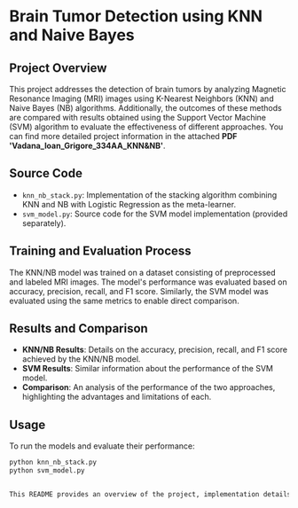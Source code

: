 # Brain Tumor Detection using KNN and Naive Bayes

## Project Overview

This project addresses the detection of brain tumors by analyzing Magnetic Resonance Imaging (MRI) images using K-Nearest Neighbors (KNN) and Naive Bayes (NB) algorithms. Additionally, the outcomes of these methods are compared with results obtained using the Support Vector Machine (SVM) algorithm to evaluate the effectiveness of different approaches. 
You can find more detailed project information in the attached **PDF 'Vadana_Ioan_Grigore_334AA_KNN&NB'**.

## Source Code

- `knn_nb_stack.py`: Implementation of the stacking algorithm combining KNN and NB with Logistic Regression as the meta-learner.
- `svm_model.py`: Source code for the SVM model implementation (provided separately).

## Training and Evaluation Process

The KNN/NB model was trained on a dataset consisting of preprocessed and labeled MRI images. The model's performance was evaluated based on accuracy, precision, recall, and F1 score. Similarly, the SVM model was evaluated using the same metrics to enable direct comparison.

## Results and Comparison

- **KNN/NB Results**: Details on the accuracy, precision, recall, and F1 score achieved by the KNN/NB model.
- **SVM Results**: Similar information about the performance of the SVM model.
- **Comparison**: An analysis of the performance of the two approaches, highlighting the advantages and limitations of each.

## Usage

To run the models and evaluate their performance:

```bash
python knn_nb_stack.py
python svm_model.py


This README provides an overview of the project, implementation details, as well as a structure for including results and comparisons. Please fill in the specific sections with information and results from your project.
